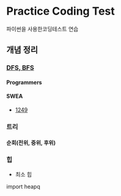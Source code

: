 # Practice Coding Test
파이썬을 사용한코딩테스트 연습

## 개념 정리
### [DFS, BFS](https://github.com/HYEEWON/practice_for_coding_test_hyewon/blob/master/algorithm_python3/DFS_BFS.ipynb)
#### Programmers

#### SWEA
* [1249](https://github.com/HYEEWON/practice_for_coding_test_hyewon/blob/master/SWEA/1249_%EB%B3%B4%EA%B8%89%EB%A1%9C_D4.ipynb)
### 트리
#### 순회(전위, 중위, 후위)

### 힙

* 최소 힙

import heapq


